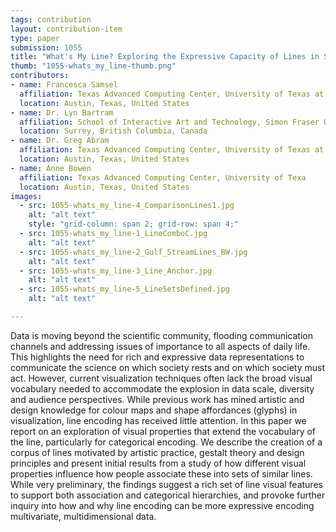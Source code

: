 ```yaml
---
tags: contribution
layout: contribution-item
type: paper
submission: 1055
title: "What's My Line? Exploring the Expressive Capacity of Lines in Scientific Visualization"
thumb: "1055-whats_my_line-thumb.png"
contributors: 
- name: Francesca Samsel
  affiliation: Texas Advanced Computing Center, University of Texas at Austin
  location: Austin, Texas, United States
- name: Dr. Lyn Bartram
  affiliation: School of Interactive Art and Technology, Simon Fraser University
  location: Surrey, British Columbia, Canada
- name: Dr. Greg Abram
  affiliation: Texas Advanced Computing Center, University of Texas at Austin
  location: Austin, Texas, United States
- name: Anne Bowen
  affiliation: Texas Advanced Computing Center, University of Texa
  location: Austin, Texas, United States
images: 
  - src: 1055-whats_my_line-4_ComparisonLines1.jpg
    alt: "alt text"
    style: "grid-column: span 2; grid-row: span 4;"
  - src: 1055-whats_my_line-1_LineComboC.jpg
    alt: "alt text"
  - src: 1055-whats_my_line-2_Gulf_StreamLines_BW.jpg
    alt: "alt text"
  - src: 1055-whats_my_line-3_Line_Anchor.jpg
    alt: "alt text"
  - src: 1055-whats_my_line-5_LineSetsDefined.jpg
    alt: "alt text"

---
```


Data is moving beyond the scientific community, flooding communication
channels and addressing issues of importance to all aspects of daily
life. This highlights the need for rich and expressive data
representations to communicate the science on which society rests and on
which society must act. However, current visualization techniques often
lack the broad visual vocabulary needed to accommodate the explosion in
data scale, diversity and audience perspectives.
While previous work has mined artistic and design knowledge for colour
maps and shape affordances (glyphs) in visualization, line encoding has
received little attention. In this paper we report on an exploration of
visual properties that extend the vocabulary of the line, particularly
for categorical encoding. We describe the creation of a corpus of lines
motivated by artistic practice, gestalt theory and design principles and
present initial results from a study of how different visual properties
influence how people associate these into sets of similar lines. While
very preliminary, the findings suggest a rich set of line visual
features to support both association and categorical hierarchies, and
provoke further inquiry into how and why line encoding can be more
expressive encoding multivariate, multidimensional data.
